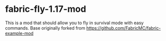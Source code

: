 # fabric-fly-1.17-mod
This is a mod that should allow you to fly in survival mode with easy commands.  Base originally forked from https://github.com/FabricMC/fabric-example-mod
